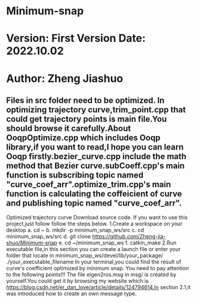 # Minimum-snap
# Version: First Version			Date: 2022.10.02
# Author: Zheng Jiashuo
Files in src folder need to be optimized.
In optimizing trajectory curve,trim_point.cpp that could get trajectory points is main file.You should browse it carefully.About OoqpOptimize.cpp which includes Ooqp library,if you want to read,I hope you can learn Ooqp firstly.bezier_curve.cpp include the math method that Bezier curve.subCoeff.cpp's main function is subscribing topic named "curve_coef_arr".optimize_trim.cpp's main function is calculating the coffeicient of curve and publishing topic named "curve_coef_arr".
-------------------------------------------------------------------
Optimized trajectory curve
Download source code.
If you want to use this project,just follow follow the steps below.
1.Create a workspace on your desktop
        a.  cd ~
        b.  mkdir -p minimum_snap_ws/src
        c.  cd minimum_snap_ws/src
        d.  git clone https://github.com/Zheng-jia-shuo/Minimum-snap
        e.  cd ~/minimum_snap_ws
        f.  catkin_make
2.Run executable file,in this section you can create a launch file or enter your folder that locate in minimum_snap_ws/devel/lib/your_package/
        ./your_executable_filename
In your terminal,you could find the result of curve's coefficient optimized by minimum snap.
You need to pay attention to the following points!!!
The file eigen2ros.msg in msg/ is created by yourself.You could get it by browsing my website which is https://blog.csdn.net/er_dan_love/article/details/124794614.In section 2.1,it was introduced how to create an own message type.
